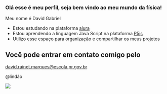 ### Olá esse é meu perfil, seja bem vindo ao meu mundo da física!

Meu nome é David Gabriel
- Estou estudando na plataforma [alura](https://ww.alura.com.br/)
- Estou aprendendo a linguagem Java Script na plataforma [P5js](htts:editor.p5js.org/)
- Utilizo esse espaço para organização e compartilhar os meus projetos

## Você pode entrar em contato comigo pelo 

david.rainet.marques@escola.pr.gov.br

@lindão

![](https://media.tenor.com/mQFpGnafiCcAAAAM/monday.gif)


